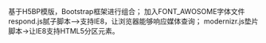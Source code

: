 基于H5BP模版，Bootstrap框架进行组合；
加入FONT_AWOSOME字体文件
respond.js腻子脚本-->支持IE8，让浏览器能够响应媒体查询；
modernizr.js垫片脚本->让IE8支持HTML5分区元素。